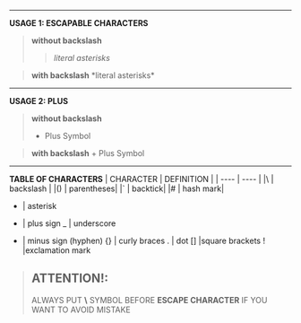 ***
**USAGE 1: ESCAPABLE CHARACTERS**

>__without backslash__
>>*literal asterisks*

>__with backslash__
> \*literal asterisks\*

***
**USAGE 2: PLUS**
> __without backslash__
> + Plus Symbol

> __with backslash__
> \+ Plus Symbol 


***
**TABLE OF CHARACTERS**
| CHARACTER | DEFINITION |
| ---- | ---- |
|\ | backslash |
|() | parentheses|
|` | backtick|
|# | hash mark|
* | asterisk
+ | plus sign
_ | underscore
- | minus sign (hyphen)
{} | curly braces
. | dot
[] |square brackets
! |exclamation mark


> ATTENTION!:
> ---
> ALWAYS PUT __\\__ SYMBOL BEFORE __ESCAPE CHARACTER__ IF YOU WANT TO AVOID MISTAKE
